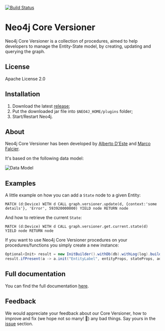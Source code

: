 [![Build Status](https://travis-ci.org/h-omer/neo4j-core-versioner.svg?branch=master)](https://travis-ci.org/h-omer/neo4j-core-versioner)

# Neo4j Core Versioner

Neo4j Core Versioner is a collection of procedures, aimed to help developers to manage the Entity-State model, by creating, updating and querying the graph.

## License

Apache License 2.0

## Installation

1. Download the latest [release](https://github.com/h-omer/neo4j-core-versioner/releases);
2. Put the downloaded jar file into `$NEO4J_HOME/plugins` folder;
3. Start/Restart Neo4j.

## About

Neo4j Core Versioner has been developed by [Alberto D'Este](https://github.com/albertodeste) and [Marco Falcier](https://github.com/mfalcier).

It's based on the following data model: 

![Data Model](https://raw.githubusercontent.com/h-omer/neo4j-core-versioner/master/docs/images/data-model.png)

## Examples

A little example on how you can add a `State` node to a given Entity:

```cypher
MATCH (d:Device) WITH d CALL graph.versioner.update(d, {context:'some details'}, 'Error', 593920000000) YIELD node RETURN node
```

And how to retrieve the current `State`:

```cypher
MATCH (d:Device) WITH d CALL graph.versioner.get.current.state(d) YIELD node RETURN node
```

If you want to use Neo4j Core Versioner procedures on your procedures/functions you simply create a new instance:

```java
Optional<Init> result = new InitBuilder().withDb(db).withLog(log).build();
result.ifPresent(a -> a.init("EntityLabel", entityProps, stateProps, additionalLabel, date));
```

## Full documentation

You can find the full documentation [here](https://h-omer.github.io/neo4j-core-versioner/).

## Feedback

We would appreciate your feedback about our Core Versioner, how to improve and fix (we hope not so many! :see_no_evil:) any bad things. Say yours in the [issue](https://github.com/h-omer/neo4j-core-versioner/issues) section.
